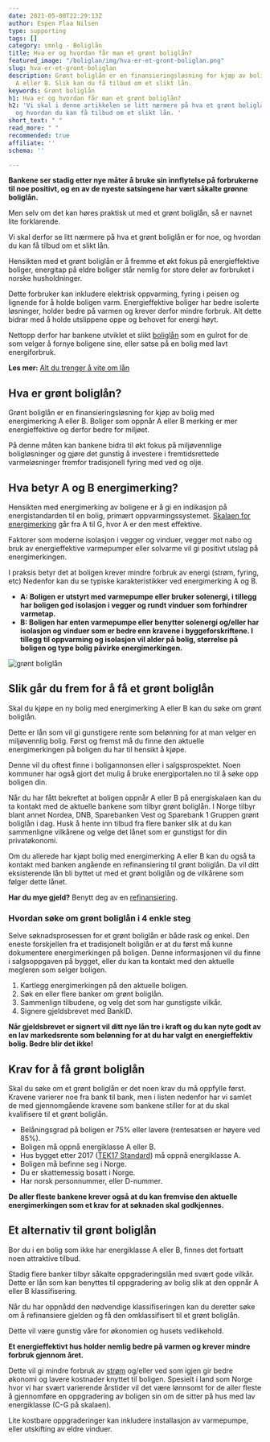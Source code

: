 ```yaml
---
date: 2021-05-08T22:29:13Z
author: Espen Flaa Nilsen
type: supporting
tags: []
category: smnlg - Boliglån
title: Hva er og hvordan får man et grønt boliglån?
featured_image: "/boliglan/img/hva-er-et-gront-boliglan.png"
slug: hva-er-et-gront-boliglan
description: Grønt boliglån er en finansieringsløsning for kjøp av bolig med energimerking
  A eller B. Slik kan du få tilbud om et slikt lån.
keywords: Grønt boliglån
h1: Hva er og hvordan får man et grønt boliglån?
h2: 'Vi skal i denne artikkelen se litt nærmere på hva et grønt boliglån er for noe,
  og hvordan du kan få tilbud om et slikt lån. '
short_text: " "
read_more: " "
recommended: true
affiliate: ''
schema: ''

---
```

**Bankene ser stadig etter nye måter å bruke sin innflytelse på forbrukerne til noe positivt, og en av de nyeste satsingene har vært såkalte grønne boliglån.**

Men selv om det kan høres praktisk ut med et grønt boliglån, så er navnet lite forklarende.

Vi skal derfor se litt nærmere på hva et grønt boliglån er for noe, og hvordan du kan få tilbud om et slikt lån.

Hensikten med et grønt boliglån er å fremme et økt fokus på energieffektive boliger, energitap på eldre boliger står nemlig for store deler av forbruket i norske husholdninger.

Dette forbruker kan inkludere elektrisk oppvarming, fyring i peisen og lignende for å holde boligen varm. Energieffektive boliger har bedre isolerte løsninger, holder bedre på varmen og krever derfor mindre forbruk. Alt dette bidrar med å holde utslippene oppe og behovet for energi høyt.

Nettopp derfor har bankene utviklet et slikt [boliglån](https://www.dagbladet.no/boliglan/) som en gulrot for de som velger å fornye boligene sine, eller satse på en bolig med lavt energiforbruk.

**Les mer:** [Alt du trenger å vite om lån](https://www.dagbladet.no/lan/)

## Hva er grønt boliglån?

Grønt boliglån er en finansieringsløsning for kjøp av bolig med energimerking A eller B. Boliger som oppnår A eller B merking er mer energieffektive og derfor bedre for miljøet.

På denne måten kan bankene bidra til økt fokus på miljøvennlige boligløsninger og gjøre det gunstig å investere i fremtidsrettede varmeløsninger fremfor tradisjonell fyring med ved og olje.

## Hva betyr A og B energimerking?

Hensikten med energimerking av boligene er å gi en indikasjon på energistandarden til en bolig, primært oppvarmingssystemet. [Skalaen for energimerking](https://www.energimerking.no/no/energimerking-bygg/energimerking-av-bygg/om-energiattesten/karakterene-i-energiattesten/) går fra A til G, hvor A er den mest effektive.

Faktorer som moderne isolasjon i vegger og vinduer, vegger mot nabo og bruk av energieffektive varmepumper eller solvarme vil gi positivt utslag på energimerkingen.

I praksis betyr det at boligen krever mindre forbruk av energi (strøm, fyring, etc) Nedenfor kan du se typiske karakteristikker ved energimerking A og B.

* **A: Boligen er utstyrt med varmepumpe eller bruker solenergi, i tillegg har boligen god isolasjon i vegger og rundt vinduer som forhindrer varmetap.**
* **B: Boligen har enten varmepumpe eller benytter solenergi og/eller har isolasjon og vinduer som er bedre enn kravene i byggeforskriftene. I tillegg til oppvarming og isolasjon vil alder på bolig, størrelse på boligen og type bolig påvirke energimerkingen.**

![grønt boliglån](/boliglan/img/gront-boliglan.png)

## Slik går du frem for å få et grønt boliglån

Skal du kjøpe en ny bolig med energimerking A eller B kan du søke om grønt boliglån.

Dette er lån som vil gi gunstigere rente som belønning for at man velger en miljøvennlig bolig. Først og fremst må du finne den aktuelle energimerkingen på boligen du har til hensikt å kjøpe.

Denne vil du oftest finne i boligannonsen eller i salgsprospektet. Noen kommuner har også gjort det mulig å bruke energiportalen.no til å søke opp boligen din.

Når du har fått bekreftet at boligen oppnår A eller B på energiskalaen kan du ta kontakt med de aktuelle bankene som tilbyr grønt boliglån. I Norge tilbyr blant annet Nordea, DNB, Sparebanken Vest og Sparebank 1 Gruppen grønt boliglån i dag. Husk å hente inn tilbud fra flere banker slik at du kan sammenligne vilkårene og velge det lånet som er gunstigst for din privatøkonomi.

Om du allerede har kjøpt bolig med energimerking A eller B kan du også ta kontakt med banken angående en refinansiering til grønt boliglån. Da vil ditt eksisterende lån bli byttet ut med et grønt boliglån og de vilkårene som følger dette lånet.

**Har du mye gjeld?** Benytt deg av en [refinansiering](https://www.dagbladet.no/refinansiering/).

### Hvordan søke om grønt boliglån i 4 enkle steg

Selve søknadsprosessen for et grønt boliglån er både rask og enkel. Den eneste forskjellen fra et tradisjonelt boliglån er at du først må kunne dokumentere energimerkingen på boligen. Denne informasjonen vil du finne i salgsoppgaven på bygget, eller du kan ta kontakt med den aktuelle megleren som selger boligen.

1. Kartlegg energimerkingen på den aktuelle boligen.
2. Søk en eller flere banker om grønt boliglån.
3. Sammenlign tilbudene, og velg det som har gunstigste vilkår.
4. Signere gjeldsbrevet med BankID.

**Når gjeldsbrevet er signert vil ditt nye lån tre i kraft og du kan nyte godt av en lav markedsrente som belønning for at du har valgt en energieffektiv bolig. Bedre blir det ikke!**

## Krav for å få grønt boliglån

Skal du søke om et grønt boliglån er det noen krav du må oppfylle først. Kravene varierer noe fra bank til bank, men i listen nedenfor har vi samlet de med gjennomgående kravene som bankene stiller for at du skal kvalifisere til et grønt boliglån.

* Belåningsgrad på boligen er 75% eller lavere (rentesatsen er høyere ved 85%).
* Boligen må oppnå energiklasse A eller B.
* Hus bygget etter 2017 ([TEK17 Standard](https://dibk.no/regelverk/byggteknisk-forskrift-tek17/)) må oppnå energiklasse A.
* Boligen må befinne seg i Norge.
* Du er skattemessig bosatt i Norge.
* Har norsk personnummer, eller D-nummer.

**De aller fleste bankene krever også at du kan fremvise den aktuelle energimerkingen som et krav for at søknaden skal godkjennes.**

## Et alternativ til grønt boliglån

Bor du i en bolig som ikke har energiklasse A eller B, finnes det fortsatt noen attraktive tilbud.

Stadig flere banker tilbyr såkalte oppgraderingslån med svært gode vilkår. Dette er lån som kan benyttes til oppgradering av bolig slik at den oppnår A eller B klassifisering.

Når du har oppnådd den nødvendige klassifiseringen kan du deretter søke om å refinansiere gjelden og få den omklassifisert til et grønt boliglån.

Dette vil være gunstig våre for økonomien og husets vedlikehold.

**Et energieffektivt hus holder nemlig bedre på varmen og krever mindre forbruk gjennom året.**

Dette vil gi mindre forbruk av [strøm](https://xn--strmdeals-n8a.no/) og/eller ved som igjen gir bedre økonomi og lavere kostnader knyttet til boligen. Spesielt i land som Norge hvor vi har svært varierende årstider vil det være lønnsomt for de aller fleste å gjennomføre en oppgradering av boligen sin om de sitter på hus med lav energiklasse (C-G på skalaen).

Lite kostbare oppgraderinger kan inkludere installasjon av varmepumpe, eller utskifting av eldre vinduer.

<accordion-wrapper title="Spørsmål og svar">

<accordion>
<template #question> Hva er grønt boliglån?</template>
<template #answer>
<p>
Grønt boliglån er en finansieringsløsning for kjøp av bolig med energimerking A eller B.
</p>
</template>
</accordion>

<accordion>
<template #question>Hva er forskjellen på grønt boliglån og vanlig boliglån? </template>
<template #answer>
<p>
Grønt boliglån er et tilbud for energieffektive boliger med lavere omkostninger og effektiv rente enn tradisjonelle boliglån.
</p>
</template>
</accordion>

<accordion>
<template #question>Hvor mye kan man søke om i grønt boliglån </template>
<template #answer>
<p>
Bankene vil gjennomføre en individuell vurdering, men hensiktsmessig kan man søke om 75% av boligens markedsverdi.
</p>
</template>
</accordion>

<accordion>
<template #question>Hva er energimerking?</template>
<template #answer>
<p>
Energimerking er en skala fra A-G som beskriver hvor energieffektiv en bolig er. Dette er knyttet til isolasjon, kostnadseffektiv oppvarming og lignende kriterier. </p>
</template>
</accordion>

<accordion>
<template #question>Hvilke banker tilbyr grønt boliglån?</template>
<template #answer>
<p>
I Norge tilbyr de aller fleste nasjonale bankene, samt sparebankene grønt boliglån til sine kunder.</template>
</accordion>

</accordion-wrapper>